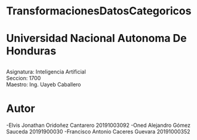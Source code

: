 # TransformacionesDatosCategoricos

# Universidad Nacional Autonoma De Honduras
##
Asignatura: Inteligencia Artificial       
Seccion: 1700        
Maestro: Ing. Uayeb Caballero
##

# Autor
-Elvis Jonathan Oridoñez Cantarero  20191003092
-Oned Alejandro Gómez Sauceda       20191900030
-Francisco Antonio Caceres Guevara  20191000352
